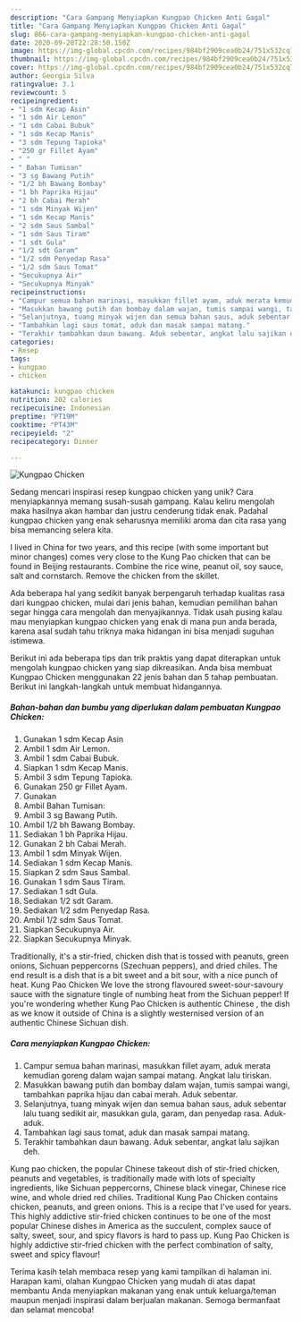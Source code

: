 ```yaml
---
description: "Cara Gampang Menyiapkan Kungpao Chicken Anti Gagal"
title: "Cara Gampang Menyiapkan Kungpao Chicken Anti Gagal"
slug: 866-cara-gampang-menyiapkan-kungpao-chicken-anti-gagal
date: 2020-09-20T22:28:50.150Z
image: https://img-global.cpcdn.com/recipes/984bf2909cea0b24/751x532cq70/kungpao-chicken-foto-resep-utama.jpg
thumbnail: https://img-global.cpcdn.com/recipes/984bf2909cea0b24/751x532cq70/kungpao-chicken-foto-resep-utama.jpg
cover: https://img-global.cpcdn.com/recipes/984bf2909cea0b24/751x532cq70/kungpao-chicken-foto-resep-utama.jpg
author: Georgia Silva
ratingvalue: 3.1
reviewcount: 5
recipeingredient:
- "1 sdm Kecap Asin"
- "1 sdm Air Lemon"
- "1 sdm Cabai Bubuk"
- "1 sdm Kecap Manis"
- "3 sdm Tepung Tapioka"
- "250 gr Fillet Ayam"
- " "
- " Bahan Tumisan"
- "3 sg Bawang Putih"
- "1/2 bh Bawang Bombay"
- "1 bh Paprika Hijau"
- "2 bh Cabai Merah"
- "1 sdm Minyak Wijen"
- "1 sdm Kecap Manis"
- "2 sdm Saus Sambal"
- "1 sdm Saus Tiram"
- "1 sdt Gula"
- "1/2 sdt Garam"
- "1/2 sdm Penyedap Rasa"
- "1/2 sdm Saus Tomat"
- "Secukupnya Air"
- "Secukupnya Minyak"
recipeinstructions:
- "Campur semua bahan marinasi, masukkan fillet ayam, aduk merata kemudian goreng dalam wajan sampai matang. Angkat lalu tiriskan.⁣⁣"
- "Masukkan bawang putih dan bombay dalam wajan, tumis sampai wangi, tambahkan paprika hijau dan cabai merah. Aduk sebentar.⁣⁣"
- "Selanjutnya, tuang minyak wijen dan semua bahan saus, aduk sebentar lalu tuang sedikit air, masukkan gula, garam, dan penyedap rasa. Aduk-aduk."
- "Tambahkan lagi saus tomat, aduk dan masak sampai matang."
- "Terakhir tambahkan daun bawang. Aduk sebentar, angkat lalu sajikan deh.⁣⁣"
categories:
- Resep
tags:
- kungpao
- chicken

katakunci: kungpao chicken 
nutrition: 202 calories
recipecuisine: Indonesian
preptime: "PT19M"
cooktime: "PT43M"
recipeyield: "2"
recipecategory: Dinner

---
```



![Kungpao Chicken](https://img-global.cpcdn.com/recipes/984bf2909cea0b24/751x532cq70/kungpao-chicken-foto-resep-utama.jpg)

Sedang mencari inspirasi resep kungpao chicken yang unik? Cara menyiapkannya memang susah-susah gampang. Kalau keliru mengolah maka hasilnya akan hambar dan justru cenderung tidak enak. Padahal kungpao chicken yang enak seharusnya memiliki aroma dan cita rasa yang bisa memancing selera kita.

I lived in China for two years, and this recipe (with some important but minor changes) comes very close to the Kung Pao chicken that can be found in Beijing restaurants. Combine the rice wine, peanut oil, soy sauce, salt and cornstarch. Remove the chicken from the skillet.

Ada beberapa hal yang sedikit banyak berpengaruh terhadap kualitas rasa dari kungpao chicken, mulai dari jenis bahan, kemudian pemilihan bahan segar hingga cara mengolah dan menyajikannya. Tidak usah pusing kalau mau menyiapkan kungpao chicken yang enak di mana pun anda berada, karena asal sudah tahu triknya maka hidangan ini bisa menjadi suguhan istimewa.


Berikut ini ada beberapa tips dan trik praktis yang dapat diterapkan untuk mengolah kungpao chicken yang siap dikreasikan. Anda bisa membuat Kungpao Chicken menggunakan 22 jenis bahan dan 5 tahap pembuatan. Berikut ini langkah-langkah untuk membuat hidangannya.

<!--inarticleads1-->

##### Bahan-bahan dan bumbu yang diperlukan dalam pembuatan Kungpao Chicken:

1. Gunakan 1 sdm Kecap Asin⁣⁣
1. Ambil 1 sdm Air Lemon.⁣⁣
1. Ambil 1 sdm Cabai Bubuk.⁣⁣
1. Siapkan 1 sdm Kecap Manis.⁣⁣
1. Ambil 3 sdm Tepung Tapioka.⁣⁣
1. Gunakan 250 gr Fillet Ayam.⁣⁣
1. Gunakan  ⁣⁣
1. Ambil  Bahan Tumisan:⁣⁣
1. Ambil 3 sg Bawang Putih.⁣⁣
1. Ambil 1/2 bh Bawang Bombay.⁣⁣
1. Sediakan 1 bh Paprika Hijau.⁣⁣
1. Gunakan 2 bh Cabai Merah.⁣⁣
1. Ambil 1 sdm Minyak Wijen.⁣⁣
1. Sediakan 1 sdm Kecap Manis.⁣⁣
1. Siapkan 2 sdm Saus Sambal.⁣⁣
1. Gunakan 1 sdm Saus Tiram.⁣⁣
1. Sediakan 1 sdt Gula.⁣⁣
1. Sediakan 1/2 sdt Garam.⁣⁣
1. Sediakan 1/2 sdm Penyedap Rasa.⁣⁣
1. Ambil 1/2 sdm Saus Tomat.⁣⁣
1. Siapkan Secukupnya Air.⁣⁣
1. Siapkan Secukupnya Minyak.⁣⁣


Traditionally, it&#39;s a stir-fried, chicken dish that is tossed with peanuts, green onions, Sichuan peppercorns (Szechuan peppers), and dried chiles. The end result is a dish that is a bit sweet and a bit sour, with a nice punch of heat. Kung Pao Chicken We love the strong flavoured sweet-sour-savoury sauce with the signature tingle of numbing heat from the Sichuan pepper! If you&#39;re wondering whether Kung Pao Chicken is authentic Chinese , the dish as we know it outside of China is a slightly westernised version of an authentic Chinese Sichuan dish. 

<!--inarticleads2-->

##### Cara menyiapkan Kungpao Chicken:

1. Campur semua bahan marinasi, masukkan fillet ayam, aduk merata kemudian goreng dalam wajan sampai matang. Angkat lalu tiriskan.⁣⁣
1. Masukkan bawang putih dan bombay dalam wajan, tumis sampai wangi, tambahkan paprika hijau dan cabai merah. Aduk sebentar.⁣⁣
1. Selanjutnya, tuang minyak wijen dan semua bahan saus, aduk sebentar lalu tuang sedikit air, masukkan gula, garam, dan penyedap rasa. Aduk-aduk.
1. Tambahkan lagi saus tomat, aduk dan masak sampai matang.
1. Terakhir tambahkan daun bawang. Aduk sebentar, angkat lalu sajikan deh.⁣⁣


Kung pao chicken, the popular Chinese takeout dish of stir-fried chicken, peanuts and vegetables, is traditionally made with lots of specialty ingredients, like Sichuan peppercorns, Chinese black vinegar, Chinese rice wine, and whole dried red chilies. Traditional Kung Pao Chicken contains chicken, peanuts, and green onions. This is a recipe that I&#39;ve used for years. This highly addictive stir-fried chicken continues to be one of the most popular Chinese dishes in America as the succulent, complex sauce of salty, sweet, sour, and spicy flavors is hard to pass up. Kung Pao Chicken is highly addictive stir-fried chicken with the perfect combination of salty, sweet and spicy flavour! 

Terima kasih telah membaca resep yang kami tampilkan di halaman ini. Harapan kami, olahan Kungpao Chicken yang mudah di atas dapat membantu Anda menyiapkan makanan yang enak untuk keluarga/teman maupun menjadi inspirasi dalam berjualan makanan. Semoga bermanfaat dan selamat mencoba!
